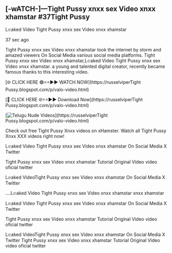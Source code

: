 ## [-wATCH-]—Tight Pussy xnxx sex Video xnxx xhamstar #37Tight Pussy

L𝚎aked Video Tight Pussy xnxx sex Video xnxx xhamstar

37 sec ago 

Tight Pussy xnxx sex Video xnxx xhamstar took the internet by storm and amazed viewers On Social Media various social media platforms. Tight Pussy xnxx sex Video xnxx xhamstar,L𝚎aked Video Tight Pussy xnxx sex Video xnxx xhamstar. a young and talented digital creator, recently became famous thanks to this interesting video.

[🌐 CLICK HERE 🟢==►► WATCH NOW](https://russelviperTight Pussy.blogspot.com/p/valo-video.html)

[🔴 CLICK HERE 🌐==►► Download Now](https://russelviperTight Pussy.blogspot.com/p/valo-video.html)

[![Telugu Nude Videos](https://i.imgur.com/dJHk4Zq.gif)](https://russelviperTight Pussy.blogspot.com/p/valo-video.html)

Check out free Tight Pussy Xnxx videos on xHamster. Watch all Tight Pussy Xnxx XXX videos right now!

L𝚎aked Video Tight Pussy xnxx sex Video xnxx xhamstar On Social Media X Twitter

Tight Pussy xnxx sex Video xnxx xhamstar Tutorial Original Video video oficial twitter

L𝚎aked VideoTight Pussy xnxx sex Video xnxx xhamstar On Social Media X Twitter

....L𝚎aked Video Tight Pussy xnxx sex Video xnxx xhamstar xnxx xhamstar

L𝚎aked Video Tight Pussy xnxx sex Video xnxx xhamstar On Social Media X Twitter

Tight Pussy xnxx sex Video xnxx xhamstar Tutorial Original Video video oficial twitter

L𝚎aked VideoTight Pussy xnxx sex Video xnxx xhamstar On Social Media X Twitter
Tight Pussy xnxx sex Video xnxx xhamstar Tutorial Original Video video oficial twitter